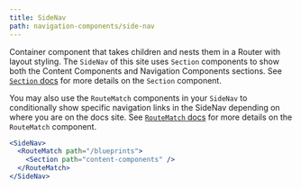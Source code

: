```yaml
---
title: SideNav
path: navigation-components/side-nav
---
```



Container component that takes children and nests them in a Router with layout styling. The `SideNav` of this site uses `Section` components to show both the Content Components and Navigation Components sections. See [`Section` docs](/blueprints/navigation-components/section) for more details on the `Section` component.

You may also use the `RouteMatch` components in your `SideNav` to conditionally show specific navigation links in the SideNav depending on where you are on the docs site. See [`RouteMatch` docs](/blueprints/navigation-components/section) for more details on the `RouteMatch` component.


```.jsx
<SideNav>
  <RouteMatch path="/blueprints">
    <Section path="content-components" />
  </RouteMatch>
</SideNav>
```
